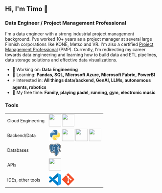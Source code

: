 ## Hi, I'm Timo 👋

### Data Engineer / Project Management Professional

I'm a data engineer with a strong industrial project management background. I've worked 10+ years as a project manager at several large Finnish corporations like KONE, Metso and VR. I'm also a certified [Project Management Professional](https://www.credly.com/badges/09dace82-3b47-459e-bfbd-b292ae4cdefd/public_url) (PMP). Currently, I'm redirecting my career towards data engineering and learning how to build data and ETL pipelines, data storage solutions and effective data visualizations.

- 🔨 Working on: **Data Engineering**
- 📘 Learning: **Pandas, SQL, Microsoft Azure, Microsoft Fabric, PowerBI**
- ⚡ Interested in: **All things data/backend, GenAI, LLMs, autonomous agents, robotics**
- 🌴 My free time: **Family, playing padel, running, gym, electronic music**

### Tools

<table>
    <tr>
        <td>Cloud Engineering</td>
        <td>
            <a href="https://azure.microsoft.com" target=”_blank”><img src="https://upload.wikimedia.org/wikipedia/commons/f/fa/Microsoft_Azure.svg" width="40" height="40"></a>
            <a href="https://www.microsoft.com/en-us/microsoft-fabric" target=”_blank”><img src="https://static.wikia.nocookie.net/logopedia/images/a/aa/Microsoft_Fabric_2023.svg" width="40" height="40"></a>
        </td>   
    </tr>
    <tr>
        <td>Backend/Data</td>
        <td>
            <a href="https://www.python.org/" target=”_blank”><img src="https://github.com/devicons/devicon/blob/v2.13.0/icons/python/python-original.svg" width="40" height="40"/></a>
            <a href="https://numpy.org/" target=”_blank”><img src="https://cdn.worldvectorlogo.com/logos/numpy-1.svg" width="40" height="40"/></a>
            <a href="https://pandas.pydata.org/" target=”_blank”><img src="https://upload.wikimedia.org/wikipedia/commons/thumb/2/22/Pandas_mark.svg/674px-Pandas_mark.svg.png" width="40" height="40"/></a>
            <a href="https://www.microsoft.com/en-us/power-platform/products/power-bi" target=”_blank”><img src="https://upload.wikimedia.org/wikipedia/commons/c/cf/New_Power_BI_Logo.svg" width="40" height="40"/></a>
        </td>
    </tr>
    <tr>
        <td>Databases</td>
        <td>
            <a href="https://www.postgresql.org/" target=”_blank”><img src="https://github.com/devicons/devicon/blob/v2.13.0/icons/postgresql/postgresql-original.svg" width="40" height="40"/></a>
        </td>
    </tr>
    <tr>
    <tr>
        <td>APIs</td>
        <td>
            <a href="https://www.postman.com/" target=”_blank”><img src="https://www.vectorlogo.zone/logos/getpostman/getpostman-icon.svg" width="40" height="40"/></a>
        </td>
    </tr>
    <tr>
        <td>IDEs, other tools</td>
        <td>
            <a href="https://code.visualstudio.com/" target=”_blank”><img src="https://github.com/devicons/devicon/blob/v2.13.0/icons/vscode/vscode-original.svg" width="40" height="40"/></a>
            <a href="https://git-scm.com/" target=”_blank”><img src="https://github.com/devicons/devicon/blob/v2.13.0/icons/git/git-original.svg" width="40" height="40"/></a>
        </td>
    </tr>
</table>

